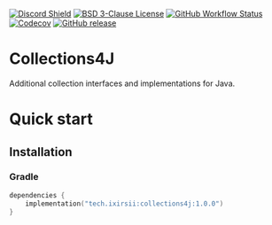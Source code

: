 [![Discord Shield](https://discordapp.com/api/guilds/452233740408717313/widget.png?style=shield)](https://discord.gg/KTgshSbEUU)
[![BSD 3-Clause License](https://img.shields.io/badge/license-BSD%203--Clause-blue.svg)](https://opensource.org/license/bsd-3-clause)
[![GitHub Workflow Status](https://img.shields.io/github/actions/workflow/status/Ixirsii/Collections4J/build.yml?branch=main&logo=github&style=flat)](https://github.com/Ixirsii/Collections4J/actions?workflow=build)
[![Codecov](https://img.shields.io/codecov/c/github/Ixirsii/Collections4J?logo=codecov&style=flat)](https://codecov.io/gh/Ixirsii/Collections4J)
[![GitHub release](https://img.shields.io/github/release/Ixirsii/Collections4J.svg?style=flat)](https://github.com/Ixirsii/Collections4J/releases/latest)

# Collections4J

Additional collection interfaces and implementations for Java.

# Quick start

## Installation

### Gradle

```kotlin
dependencies {
    implementation("tech.ixirsii:collections4j:1.0.0")
}
```
